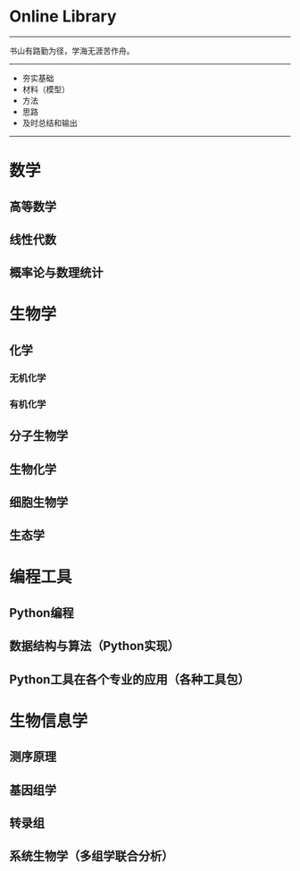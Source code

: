 # Online Library
---

书山有路勤为径，学海无涯苦作舟。

---

- 夯实基础
- 材料（模型）
- 方法
- 思路
- 及时总结和输出

---

# 数学
## 高等数学
## 线性代数
## 概率论与数理统计

# 生物学
## 化学
### 无机化学
### 有机化学
## 分子生物学
## 生物化学
## 细胞生物学
## 生态学

# 编程工具
## Python编程
## 数据结构与算法（Python实现）
## Python工具在各个专业的应用（各种工具包）

# 生物信息学
## 测序原理
## 基因组学
## 转录组
## 系统生物学（多组学联合分析）